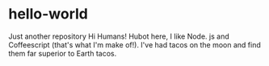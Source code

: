 # hello-world
Just another repository
Hi Humans!
Hubot here, I like Node. js and Coffeescript (that's what I'm make of!).
I've had tacos on the moon and find them far superior to Earth tacos.
